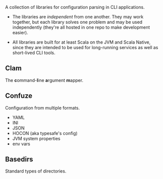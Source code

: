 A collection of libraries for configuration parsing in CLI applications.

- The libraries are *independent* from one another. They may work together, but
  each library solves one problem and may be used independently (they're all
  hosted in one repo to make development easier).

- All libraries are built for at least Scala on the JVM and Scala Native, since
  they are intended to be used for long-running services as well as short-lived
  CLI tools.

## Clam

The **c**ommand-**l**ine **a**rgument **m**apper.

## Confuze

Configuration from multiple formats.
- YAML
- INI
- JSON
- HOCON (aka typesafe's config)
- JVM system properties
- env vars

## Basedirs

Standard types of directories.
